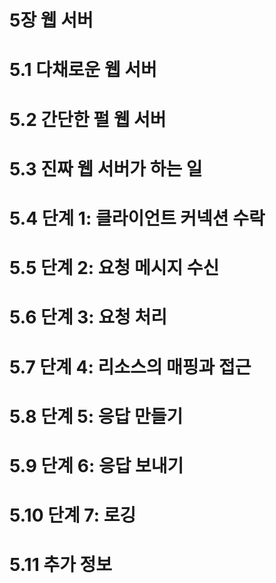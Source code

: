 # 5장 웹 서버

# 5.1 다채로운 웹 서버

# 5.2 간단한 펄 웹 서버

# 5.3 진짜 웹 서버가 하는 일

# 5.4 단계 1: 클라이언트 커넥션 수락

# 5.5 단계 2: 요청 메시지 수신

# 5.6 단계 3: 요청 처리

# 5.7 단계 4: 리소스의 매핑과 접근

# 5.8 단계 5: 응답 만들기

# 5.9 단계 6: 응답 보내기

# 5.10 단계 7: 로깅

# 5.11 추가 정보

#